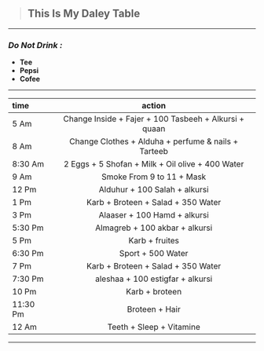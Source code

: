 
> ## This Is My Daley Table

---
### ***Do Not Drink :*** 
- **Tee** 
- **Pepsi**
- **Cofee**

---
| time      | action |
| :---        |    :----:   |
|5 Am                 |Change Inside + Fajer + 100 Tasbeeh + Alkursi + quaan  |
|8 Am                 |Change Clothes + Alduha + perfume & nails + Tarteeb  |
|8:30 Am              |2 Eggs + 5 Shofan + Milk + Oil olive + 400 Water |
|9 Am                 |Smoke From 9 to 11 + Mask    |
|12 Pm                |Alduhur + 100 Salah + alkursi    |
|1 Pm                 |Karb + Broteen + Salad + 350 Water   |
|3 Pm                 |Alaaser + 100 Hamd + alkursi |
|5:30 Pm              |Almagreb + 100 akbar + alkursi   |
|5 Pm                 |Karb + fruites   |
|6:30 Pm              |Sport + 500 Water    |
|7 Pm                 |Karb + Broteen + Salad + 350 Water   |
|7:30 Pm              |aleshaa + 100 estigfar + alkursi |
|10 Pm                |Karb + broteen   |
|11:30 Pm             |Broteen + Hair  |
|12 Am                |Teeth + Sleep + Vitamine  |

---

